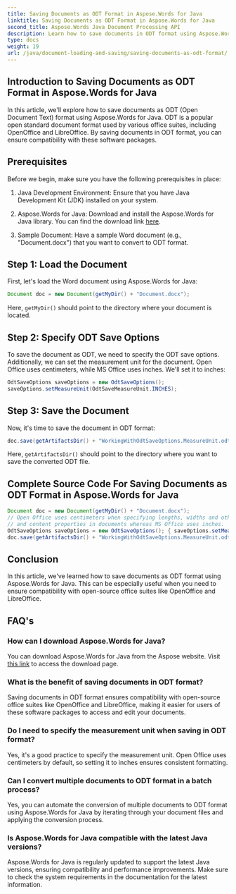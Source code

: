 ```yaml
---
title: Saving Documents as ODT Format in Aspose.Words for Java
linktitle: Saving Documents as ODT Format in Aspose.Words for Java
second_title: Aspose.Words Java Document Processing API
description: Learn how to save documents in ODT format using Aspose.Words for Java. Ensure compatibility with open-source office suites.
type: docs
weight: 19
url: /java/document-loading-and-saving/saving-documents-as-odt-format/
---
```


## Introduction to Saving Documents as ODT Format in Aspose.Words for Java

In this article, we'll explore how to save documents as ODT (Open Document Text) format using Aspose.Words for Java. ODT is a popular open standard document format used by various office suites, including OpenOffice and LibreOffice. By saving documents in ODT format, you can ensure compatibility with these software packages.

## Prerequisites

Before we begin, make sure you have the following prerequisites in place:

1. Java Development Environment: Ensure that you have Java Development Kit (JDK) installed on your system.

2. Aspose.Words for Java: Download and install the Aspose.Words for Java library. You can find the download link [here](https://releases.aspose.com/words/java/).

3. Sample Document: Have a sample Word document (e.g., "Document.docx") that you want to convert to ODT format.

## Step 1: Load the Document

First, let's load the Word document using Aspose.Words for Java:

```java
Document doc = new Document(getMyDir() + "Document.docx");
```

Here, `getMyDir()` should point to the directory where your document is located.

## Step 2: Specify ODT Save Options

To save the document as ODT, we need to specify the ODT save options. Additionally, we can set the measurement unit for the document. Open Office uses centimeters, while MS Office uses inches. We'll set it to inches:

```java
OdtSaveOptions saveOptions = new OdtSaveOptions();
saveOptions.setMeasureUnit(OdtSaveMeasureUnit.INCHES);
```

## Step 3: Save the Document

Now, it's time to save the document in ODT format:

```java
doc.save(getArtifactsDir() + "WorkingWithOdtSaveOptions.MeasureUnit.odt", saveOptions);
```

Here, `getArtifactsDir()` should point to the directory where you want to save the converted ODT file.

## Complete Source Code For Saving Documents as ODT Format in Aspose.Words for Java

```java
Document doc = new Document(getMyDir() + "Document.docx");
// Open Office uses centimeters when specifying lengths, widths and other measurable formatting
// and content properties in documents whereas MS Office uses inches.
OdtSaveOptions saveOptions = new OdtSaveOptions(); { saveOptions.setMeasureUnit(OdtSaveMeasureUnit.INCHES); }
doc.save(getArtifactsDir() + "WorkingWithOdtSaveOptions.MeasureUnit.odt", saveOptions);
```

## Conclusion

In this article, we've learned how to save documents as ODT format using Aspose.Words for Java. This can be especially useful when you need to ensure compatibility with open-source office suites like OpenOffice and LibreOffice.

## FAQ's

### How can I download Aspose.Words for Java?

You can download Aspose.Words for Java from the Aspose website. Visit [this link](https://releases.aspose.com/words/java/) to access the download page.

### What is the benefit of saving documents in ODT format?

Saving documents in ODT format ensures compatibility with open-source office suites like OpenOffice and LibreOffice, making it easier for users of these software packages to access and edit your documents.

### Do I need to specify the measurement unit when saving in ODT format?

Yes, it's a good practice to specify the measurement unit. Open Office uses centimeters by default, so setting it to inches ensures consistent formatting.

### Can I convert multiple documents to ODT format in a batch process?

Yes, you can automate the conversion of multiple documents to ODT format using Aspose.Words for Java by iterating through your document files and applying the conversion process.

### Is Aspose.Words for Java compatible with the latest Java versions?

Aspose.Words for Java is regularly updated to support the latest Java versions, ensuring compatibility and performance improvements. Make sure to check the system requirements in the documentation for the latest information.
